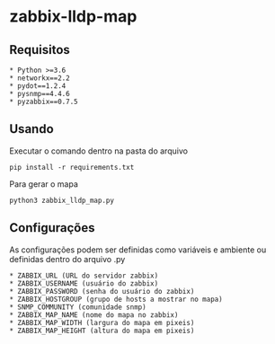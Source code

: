 # zabbix-lldp-map

## Requisitos
	* Python >=3.6
	* networkx==2.2
    * pydot==1.2.4
    * pysnmp==4.4.6
    * pyzabbix==0.7.5

## Usando

Executar o comando dentro na pasta do arquivo

	pip install -r requirements.txt

Para gerar o mapa

	python3 zabbix_lldp_map.py

## Configurações

As configurações podem ser definidas como variáveis e ambiente ou definidas dentro do arquivo .py

	* ZABBIX_URL (URL do servidor zabbix)
	* ZABBIX_USERNAME (usuário do zabbix)
	* ZABBIX_PASSWORD (senha do usuário do zabbix)
	* ZABBIX_HOSTGROUP (grupo de hosts a mostrar no mapa)
	* SNMP_COMMUNITY (comunidade snmp)
	* ZABBIX_MAP_NAME (nome do mapa no zabbix)
	* ZABBIX_MAP_WIDTH (largura do mapa em pixeis)
	* ZABBIX_MAP_HEIGHT (altura do mapa em pixeis)
